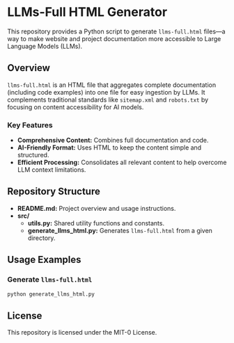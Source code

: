 # LLMs-Full HTML Generator

This repository provides a Python script to generate `llms-full.html` files—a way to make website and project documentation more accessible to Large Language Models (LLMs).

## Overview

`llms-full.html` is an HTML file that aggregates complete documentation (including code examples) into one file for easy ingestion by LLMs. It complements traditional standards like `sitemap.xml` and `robots.txt` by focusing on content accessibility for AI models.

### Key Features
- **Comprehensive Content:** Combines full documentation and code.
- **AI-Friendly Format:** Uses HTML to keep the content simple and structured.
- **Efficient Processing:** Consolidates all relevant content to help overcome LLM context limitations.

## Repository Structure

- **README.md:** Project overview and usage instructions.
- **src/**
  - **utils.py:** Shared utility functions and constants.
  - **generate_llms_html.py:** Generates `llms-full.html` from a given directory.

## Usage Examples

### Generate `llms-full.html`
```bash
python generate_llms_html.py
```

## License

This repository is licensed under the MIT-0 License.
